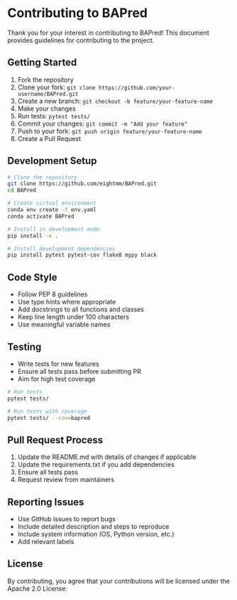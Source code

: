 # Contributing to BAPred

Thank you for your interest in contributing to BAPred! This document provides guidelines for contributing to the project.

## Getting Started

1. Fork the repository
2. Clone your fork: `git clone https://github.com/your-username/BAPred.git`
3. Create a new branch: `git checkout -b feature/your-feature-name`
4. Make your changes
5. Run tests: `pytest tests/`
6. Commit your changes: `git commit -m "Add your feature"`
7. Push to your fork: `git push origin feature/your-feature-name`
8. Create a Pull Request

## Development Setup

```bash
# Clone the repository
git clone https://github.com/eightmm/BAPred.git
cd BAPred

# Create virtual environment
conda env create -f env.yaml
conda activate BAPred

# Install in development mode
pip install -e .

# Install development dependencies
pip install pytest pytest-cov flake8 mypy black
```

## Code Style

- Follow PEP 8 guidelines
- Use type hints where appropriate
- Add docstrings to all functions and classes
- Keep line length under 100 characters
- Use meaningful variable names

## Testing

- Write tests for new features
- Ensure all tests pass before submitting PR
- Aim for high test coverage

```bash
# Run tests
pytest tests/

# Run tests with coverage
pytest tests/ --cov=bapred
```

## Pull Request Process

1. Update the README.md with details of changes if applicable
2. Update the requirements.txt if you add dependencies
3. Ensure all tests pass
4. Request review from maintainers

## Reporting Issues

- Use GitHub Issues to report bugs
- Include detailed description and steps to reproduce
- Include system information (OS, Python version, etc.)
- Add relevant labels

## License

By contributing, you agree that your contributions will be licensed under the Apache 2.0 License.